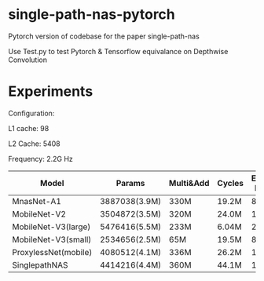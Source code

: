 # single-path-nas-pytorch
Pytorch version of codebase for the paper single-path-nas

Use Test.py to test Pytorch & Tensorflow equivalance on Depthwise Convolution 

# Experiments

Configuration:

L1 cache: 98

L2 Cache: 5408

Frequency: 2.2G Hz

| Model                | Params       | Multi&Add | Cycles | Estimated Runtime |
|----------------------|--------------|-----------|--------|-------------------|
| MnasNet-A1           | 3887038(3.9M)| 330M      | 19.2M  | 8.72s             |
| MobileNet-V2         | 3504872(3.5M)| 320M      | 24.0M  | 11s               |
| MobileNet-V3(large)  | 5476416(5.5M)| 233M      | 6.04M  | 2.72s             |
| MobileNet-V3(small)  | 2534656(2.5M)| 65M       | 19.5M  | 8.73s             |
| ProxylessNet(mobile) | 4080512(4.1M)| 336M      | 26.2M  | 11.9s             |
| SinglepathNAS        | 4414216(4.4M)| 360M      | 44.1M  | 11.9s             |
